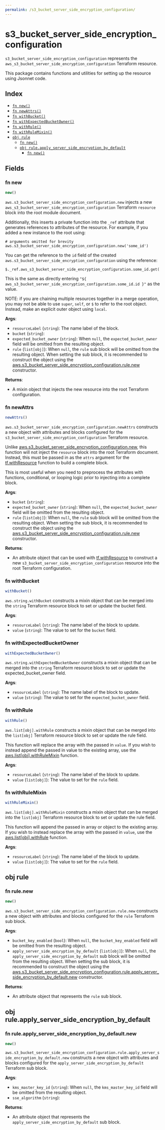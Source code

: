 ```yaml
---
permalink: /s3_bucket_server_side_encryption_configuration/
---
```


# s3_bucket_server_side_encryption_configuration

`s3_bucket_server_side_encryption_configuration` represents the `aws_s3_bucket_server_side_encryption_configuration` Terraform resource.



This package contains functions and utilities for setting up the resource using Jsonnet code.


## Index

* [`fn new()`](#fn-new)
* [`fn newAttrs()`](#fn-newattrs)
* [`fn withBucket()`](#fn-withbucket)
* [`fn withExpectedBucketOwner()`](#fn-withexpectedbucketowner)
* [`fn withRule()`](#fn-withrule)
* [`fn withRuleMixin()`](#fn-withrulemixin)
* [`obj rule`](#obj-rule)
  * [`fn new()`](#fn-rulenew)
  * [`obj rule.apply_server_side_encryption_by_default`](#obj-ruleapply_server_side_encryption_by_default)
    * [`fn new()`](#fn-ruleapply_server_side_encryption_by_defaultnew)

## Fields

### fn new

```ts
new()
```


`aws.s3_bucket_server_side_encryption_configuration.new` injects a new `aws_s3_bucket_server_side_encryption_configuration` Terraform `resource`
block into the root module document.

Additionally, this inserts a private function into the `_ref` attribute that generates references to attributes of the
resource. For example, if you added a new instance to the root using:

    # arguments omitted for brevity
    aws.s3_bucket_server_side_encryption_configuration.new('some_id')

You can get the reference to the `id` field of the created `aws.s3_bucket_server_side_encryption_configuration` using the reference:

    $._ref.aws_s3_bucket_server_side_encryption_configuration.some_id.get('id')

This is the same as directly entering `"${ aws_s3_bucket_server_side_encryption_configuration.some_id.id }"` as the value.

NOTE: if you are chaining multiple resources together in a merge operation, you may not be able to use `super`, `self`,
or `$` to refer to the root object. Instead, make an explicit outer object using `local`.

**Args**:
  - `resourceLabel` (`string`): The name label of the block.
  - `bucket` (`string`): 
  - `expected_bucket_owner` (`string`):  When `null`, the `expected_bucket_owner` field will be omitted from the resulting object.
  - `rule` (`list[obj]`):  When `null`, the `rule` sub block will be omitted from the resulting object. When setting the sub block, it is recommended to construct the object using the [aws.s3_bucket_server_side_encryption_configuration.rule.new](#fn-rulenew) constructor.

**Returns**:
- A mixin object that injects the new resource into the root Terraform configuration.


### fn newAttrs

```ts
newAttrs()
```


`aws.s3_bucket_server_side_encryption_configuration.newAttrs` constructs a new object with attributes and blocks configured for the `s3_bucket_server_side_encryption_configuration`
Terraform resource.

Unlike [aws.s3_bucket_server_side_encryption_configuration.new](#fn-new), this function will not inject the `resource`
block into the root Terraform document. Instead, this must be passed in as the `attrs` argument for the
[tf.withResource](https://github.com/tf-libsonnet/core/tree/main/docs#fn-withresource) function to build a complete block.

This is most useful when you need to preprocess the attributes with functions, conditional, or looping logic prior to
injecting into a complete block.

**Args**:
  - `bucket` (`string`): 
  - `expected_bucket_owner` (`string`):  When `null`, the `expected_bucket_owner` field will be omitted from the resulting object.
  - `rule` (`list[obj]`):  When `null`, the `rule` sub block will be omitted from the resulting object. When setting the sub block, it is recommended to construct the object using the [aws.s3_bucket_server_side_encryption_configuration.rule.new](#fn-rulenew) constructor.

**Returns**:
  - An attribute object that can be used with [tf.withResource](https://github.com/tf-libsonnet/core/tree/main/docs#fn-withresource) to construct a new `s3_bucket_server_side_encryption_configuration` resource into the root Terraform configuration.


### fn withBucket

```ts
withBucket()
```

`aws.string.withBucket` constructs a mixin object that can be merged into the `string`
Terraform resource block to set or update the bucket field.



**Args**:
  - `resourceLabel` (`string`): The name label of the block to update.
  - `value` (`string`): The value to set for the `bucket` field.


### fn withExpectedBucketOwner

```ts
withExpectedBucketOwner()
```

`aws.string.withExpectedBucketOwner` constructs a mixin object that can be merged into the `string`
Terraform resource block to set or update the expected_bucket_owner field.



**Args**:
  - `resourceLabel` (`string`): The name label of the block to update.
  - `value` (`string`): The value to set for the `expected_bucket_owner` field.


### fn withRule

```ts
withRule()
```

`aws.list[obj].withRule` constructs a mixin object that can be merged into the `list[obj]`
Terraform resource block to set or update the rule field.

This function will replace the array with the passed in `value`. If you wish to instead append the
passed in value to the existing array, use the [aws.list[obj].withRuleMixin](TODO) function.


**Args**:
  - `resourceLabel` (`string`): The name label of the block to update.
  - `value` (`list[obj]`): The value to set for the `rule` field.


### fn withRuleMixin

```ts
withRuleMixin()
```

`aws.list[obj].withRuleMixin` constructs a mixin object that can be merged into the `list[obj]`
Terraform resource block to set or update the rule field.

This function will append the passed in array or object to the existing array. If you wish
to instead replace the array with the passed in `value`, use the [aws.list[obj].withRule](TODO)
function.


**Args**:
  - `resourceLabel` (`string`): The name label of the block to update.
  - `value` (`list[obj]`): The value to set for the `rule` field.


## obj rule



### fn rule.new

```ts
new()
```


`aws.s3_bucket_server_side_encryption_configuration.rule.new` constructs a new object with attributes and blocks configured for the `rule`
Terraform sub block.



**Args**:
  - `bucket_key_enabled` (`bool`):  When `null`, the `bucket_key_enabled` field will be omitted from the resulting object.
  - `apply_server_side_encryption_by_default` (`list[obj]`):  When `null`, the `apply_server_side_encryption_by_default` sub block will be omitted from the resulting object. When setting the sub block, it is recommended to construct the object using the [aws.s3_bucket_server_side_encryption_configuration.rule.apply_server_side_encryption_by_default.new](#fn-s3_bucket_server_side_encryption_configurationapply_server_side_encryption_by_defaultnew) constructor.

**Returns**:
  - An attribute object that represents the `rule` sub block.


## obj rule.apply_server_side_encryption_by_default



### fn rule.apply_server_side_encryption_by_default.new

```ts
new()
```


`aws.s3_bucket_server_side_encryption_configuration.rule.apply_server_side_encryption_by_default.new` constructs a new object with attributes and blocks configured for the `apply_server_side_encryption_by_default`
Terraform sub block.



**Args**:
  - `kms_master_key_id` (`string`):  When `null`, the `kms_master_key_id` field will be omitted from the resulting object.
  - `sse_algorithm` (`string`): 

**Returns**:
  - An attribute object that represents the `apply_server_side_encryption_by_default` sub block.
